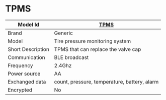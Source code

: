 # TPMS

|Model Id|[TPMS](https://github.com/theengs/decoder/blob/development/src/devices/TPMS_json.h)|
|-|-|
|Brand|Generic|
|Model|Tire pressure monitoring system|
|Short Description|TPMS that can replace the valve cap|
|Communication|BLE broadcast|
|Frequency|2.4Ghz|
|Power source|AA|
|Exchanged data|count, pressure, temperature, battery, alarm|
|Encrypted|No|

